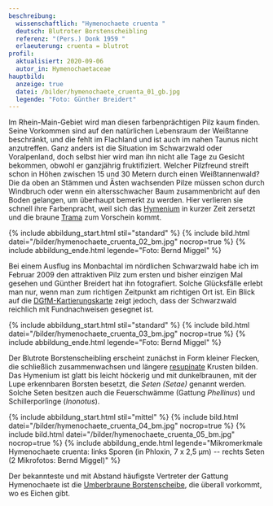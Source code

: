 ```yaml
---
beschreibung:
  wissenschaftlich: "Hymenochaete cruenta "
  deutsch: Blutroter Borstenscheibling
  referenz: "(Pers.) Donk 1959 "
  erlaeuterung: cruenta = blutrot
profil:
  aktualisiert: 2020-09-06
  autor_in: Hymenochaetaceae
hauptbild:
  anzeige: true
  datei: /bilder/hymenochaete_cruenta_01_gb.jpg
  legende: "Foto: Günther Breidert"
---
```

Im Rhein-Main-Gebiet wird man diesen farbenprächtigen Pilz kaum finden. Seine Vorkommen sind auf den natürlichen Lebensraum der Weißtanne beschränkt, und die fehlt im Flachland und ist auch im nahen Taunus nicht anzutreffen. Ganz anders ist die Situation im Schwarzwald oder Voralpenland, doch selbst hier wird man ihn nicht alle Tage zu Gesicht bekommen, obwohl er ganzjährig fruktifiziert. Welcher Pilzfreund streift schon in Höhen zwischen 15 und 30 Metern durch einen Weißtannenwald? Die da oben an Stämmen und Ästen wachsenden Pilze müssen schon durch Windbruch oder wenn ein altersschwacher Baum zusammenbricht auf den Boden gelangen, um überhaupt bemerkt zu werden. Hier verlieren sie schnell ihre Farbenpracht, weil sich das [Hymenium](Hymenium "Glossar") in kurzer Zeit zersetzt und die braune [Trama](Trama "Glossar") zum Vorschein kommt.

{% include abbildung_start.html stil="standard" %}
{% include bild.html datei="/bilder/hymenochaete_cruenta_02_bm.jpg" nocrop=true %}
{% include abbildung_ende.html legende="Foto: Bernd Miggel" %}

Bei einem Ausflug ins Monbachtal im nördlichen Schwarzwald habe ich im Februar 2009 den attraktiven Pilz zum ersten und bisher einzigen Mal gesehen und Günther Breidert hat ihn fotografiert. Solche Glücksfälle erlebt man nur, wenn man zum richtigen Zeitpunkt am richtigen Ort ist. Ein Blick auf die [DGfM-Kartierungskarte](http://www.pilze-deutschland.de/organismen/hymenochaete-cruenta-pers-donk-1959-1) zeigt jedoch, dass der Schwarzwald reichlich mit Fundnachweisen gesegnet ist. 

{% include abbildung_start.html stil="standard" %}
{% include bild.html datei="/bilder/hymenochaete_cruenta_03_bm.jpg" nocrop=true %}
{% include abbildung_ende.html legende="Foto: Bernd Miggel" %}

Der Blutrote Borstenscheibling erscheint zunächst in Form kleiner Flecken, die schließlich zusammenwachsen und längere [resupinate](resupinat "Glossar") Krusten bilden. Das Hymenium ist glatt bis leicht höckerig und mit dunkelbraunen, mit der Lupe erkennbaren Borsten besetzt, die *Seten (Setae)* genannt werden. Solche Seten besitzen auch die Feuerschwämme (Gattung *Phellinus*) und Schillerporlinge (*Inonotus*).

{% include abbildung_start.html stil="mittel" %}
{% include bild.html datei="/bilder/hymenochaete_cruenta_04_bm.jpg" nocrop=true %}
{% include bild.html datei="/bilder/hymenochaete_cruenta_05_bm.jpg" nocrop=true %}
{% include abbildung_ende.html legende="Mikromerkmale Hymenochaete cruenta: links Sporen (in Phloxin, 7 x 2,5 µm) --  rechts Seten   (2 Mikrofotos: Bernd Miggel)" %}

Der bekannteste und mit Abstand häufigste Vertreter der Gattung Hymenochaete ist die [Umberbraune Borstenscheibe](/pilze/hymenochaete-rubiginosa-umberbraune-borstenscheibe), die überall vorkommt, wo es Eichen gibt.